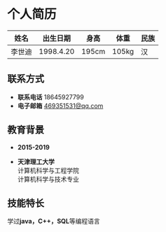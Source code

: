 个人简历
========
姓名|出生日期|身高|体重|民族|
---|---|---|---|---
李世迪|1998.4.20|195cm|105kg|汉

## 联系方式
- **联系电话** 18645927799
- **电子邮箱** 469351531@qq.com

## 教育背景
- **2015-2019**

- **天津理工大学**  
计算机科学与工程学院  
计算机科学与技术专业

## 技能特长
学过**java，C++，SQL**等编程语言
